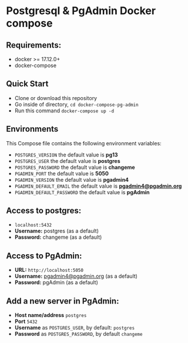# Postgresql & PgAdmin Docker compose


## Requirements:
* docker >= 17.12.0+
* docker-compose

## Quick Start
* Clone or download this repository
* Go inside of directory,  `cd docker-compose-pg-admin`
* Run this command `docker-compose up -d`


## Environments
This Compose file contains the following environment variables:

* `POSTGRES_VERSION` the default value is **pg13**
* `POSTGRES_USER` the default value is **postgres**
* `POSTGRES_PASSWORD` the default value is **changeme**
* `PGADMIN_PORT` the default value is **5050**
* `PGADMIN_VERSION` the default value is **pgadmin4**
* `PGADMIN_DEFAULT_EMAIL` the default value is **pgadmin4@pgadmin.org**
* `PGADMIN_DEFAULT_PASSWORD` the default value is **pgAdmin**

## Access to postgres: 
* `localhost:5432`
* **Username:** postgres (as a default)
* **Password:** changeme (as a default)

## Access to PgAdmin: 
* **URL:** `http://localhost:5050`
* **Username:** pgadmin4@pgadmin.org (as a default)
* **Password:** pgAdmin (as a default)

## Add a new server in PgAdmin:
* **Host name/address** `postgres`
* **Port** `5432`
* **Username** as `POSTGRES_USER`, by default: `postgres`
* **Password** as `POSTGRES_PASSWORD`, by default `changeme`
